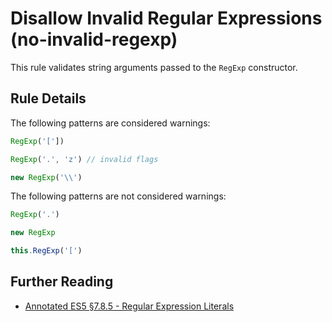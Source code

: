 # Disallow Invalid Regular Expressions (no-invalid-regexp)

This rule validates string arguments passed to the `RegExp` constructor.

## Rule Details

The following patterns are considered warnings:

```js
RegExp('['])
```

```js
RegExp('.', 'z') // invalid flags
```

```js
new RegExp('\\')
```

The following patterns are not considered warnings:

```js
RegExp('.')
```

```js
new RegExp
```

```js
this.RegExp('[')
```

## Further Reading

* [Annotated ES5 §7.8.5 - Regular Expression Literals](http://es5.github.io/#x7.8.5)
